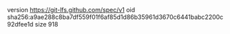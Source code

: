 version https://git-lfs.github.com/spec/v1
oid sha256:a9ae288c8ba7df559f01f6af85d1d86b35961d3670c6441babc2200c92dfee1d
size 918
